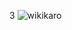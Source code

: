 3
![wikikaro](https://res.cloudinary.com/db670bhmc/image/upload/v1701885060/261871801-87fef243-cffd-4ed9-a683-ede2b3044e9a_m2x5q5.png)

